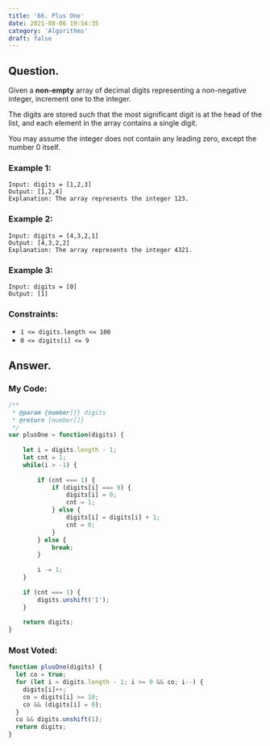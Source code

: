```yaml
---
title: '66. Plus One'
date: 2021-08-06 19:54:35
category: 'Algorithms'
draft: false
---
```


## Question.

Given a **non-empty** array of decimal digits representing a non-negative integer, increment one to the integer.

The digits are stored such that the most significant digit is at the 
head of the list, and each element in the array contains a single digit.

You may assume the integer does not contain any leading zero, except the number 0 itself.


### Example 1:
```
Input: digits = [1,2,3]
Output: [1,2,4]
Explanation: The array represents the integer 123.
```

### Example 2:
```
Input: digits = [4,3,2,1]
Output: [4,3,2,2]
Explanation: The array represents the integer 4321.
```

### Example 3:
```
Input: digits = [0]
Output: [1]
```



### Constraints: 

- `1 <= digits.length <= 100`
- `0 <= digits[i] <= 9`


## Answer.

### My Code:

```js
/**
 * @param {number[]} digits
 * @return {number[]}
 */
var plusOne = function(digits) {
    
    let i = digits.length - 1;
    let cnt = 1;
    while(i > -1) {
        
        if (cnt === 1) {
            if (digits[i] === 9) {
                digits[i] = 0;
                cnt = 1;
            } else {
                digits[i] = digits[i] + 1;
                cnt = 0;
            }    
        } else {
            break;
        }
        
        i -= 1;
    }
    
    if (cnt === 1) {
        digits.unshift('1');
    }
    
    return digits;
}
```



### Most Voted:

```js
function plusOne(digits) {
  let co = true;
  for (let i = digits.length - 1; i >= 0 && co; i--) {
    digits[i]++;
    co = digits[i] >= 10;
    co && (digits[i] = 0);
  }
  co && digits.unshift(1);
  return digits;
}
```
